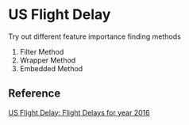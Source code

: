 # US Flight Delay

Try out different feature importance finding methods

1. Filter Method
2. Wrapper Method
3. Embedded Method

## Reference
[US Flight Delay: Flight Delays for year 2016](https://www.kaggle.com/niranjan0272/us-flight-delay)

